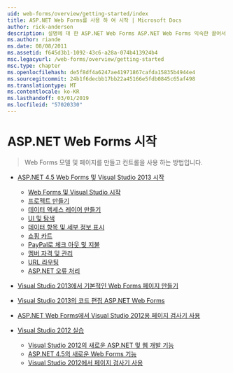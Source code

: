 ```yaml
---
uid: web-forms/overview/getting-started/index
title: ASP.NET Web Forms를 사용 하 여 시작 | Microsoft Docs
author: rick-anderson
description: 설명에 대 한 ASP.NET Web Forms ASP.NET Web Forms 익숙한 끌어서 놓기, 이벤트 기반 모델을 사용 하 여 빌드 동적 웹 사이트 수 있습니다. 디자인 화면 및 hund...
ms.author: riande
ms.date: 08/08/2011
ms.assetid: f645d3b1-1092-43c6-a28a-074b413924b4
msc.legacyurl: /web-forms/overview/getting-started
msc.type: chapter
ms.openlocfilehash: de5f8df4a6247ae41971867cafda15835b4944e4
ms.sourcegitcommit: 24b1f6decbb17bb22a45166e5fdb0845c65af498
ms.translationtype: MT
ms.contentlocale: ko-KR
ms.lasthandoff: 03/01/2019
ms.locfileid: "57020330"
---
```

<a name="getting-started-with-aspnet-web-forms"></a>ASP.NET Web Forms 시작
====================
> Web Forms 모델 및 페이지를 만들고 컨트롤을 사용 하는 방법입니다.


- [ASP.NET 4.5 Web Forms 및 Visual Studio 2013 시작](getting-started-with-aspnet-45-web-forms/index.md)

    - [Web Forms 및 Visual Studio 시작](getting-started-with-aspnet-45-web-forms/introduction-and-overview.md)
    - [프로젝트 만들기](getting-started-with-aspnet-45-web-forms/create-the-project.md)
    - [데이터 액세스 레이어 만들기](getting-started-with-aspnet-45-web-forms/create_the_data_access_layer.md)
    - [UI 및 탐색](getting-started-with-aspnet-45-web-forms/ui_and_navigation.md)
    - [데이터 항목 및 세부 정보 표시](getting-started-with-aspnet-45-web-forms/display_data_items_and_details.md)
    - [쇼핑 카트](getting-started-with-aspnet-45-web-forms/shopping-cart.md)
    - [PayPal로 체크 아웃 및 지불](getting-started-with-aspnet-45-web-forms/checkout-and-payment-with-paypal.md)
    - [멤버 자격 및 관리](getting-started-with-aspnet-45-web-forms/membership-and-administration.md)
    - [URL 라우팅](getting-started-with-aspnet-45-web-forms/url-routing.md)
    - [ASP.NET 오류 처리](getting-started-with-aspnet-45-web-forms/aspnet-error-handling.md)
- [Visual Studio 2013에서 기본적인 Web Forms 페이지 만들기](creating-a-basic-web-forms-page.md)
- [Visual Studio 2013의 코드 편집 ASP.NET Web Forms](code-editing-in-web-forms-pages.md)
- [ASP.NET Web Forms에서 Visual Studio 2012용 페이지 검사기 사용](using-page-inspector-in-a-visual-studio-11-beta-web-forms-project.md)
- [Visual Studio 2012 실습](hands-on-labs/index.md)

    - [Visual Studio 2012의 새로운 ASP.NET 및 웹 개발 기능](hands-on-labs/whats-new-in-aspnet-and-web-development-in-visual-studio-2012.md)
    - [ASP.NET 4.5의 새로운 Web Forms 기능](hands-on-labs/whats-new-in-web-forms-in-aspnet-45.md)
    - [Visual Studio 2012에서 페이지 검사기 사용](hands-on-labs/using-page-inspector-in-visual-studio-2012.md)
